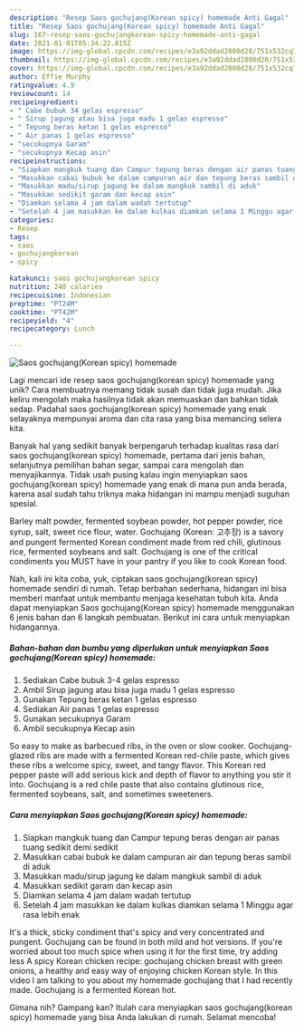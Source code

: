 ```yaml
---
description: "Resep Saos gochujang(Korean spicy) homemade Anti Gagal"
title: "Resep Saos gochujang(Korean spicy) homemade Anti Gagal"
slug: 167-resep-saos-gochujangkorean-spicy-homemade-anti-gagal
date: 2021-01-01T05:34:22.015Z
image: https://img-global.cpcdn.com/recipes/e3a92ddad2800d28/751x532cq70/saos-gochujangkorean-spicy-homemade-foto-resep-utama.jpg
thumbnail: https://img-global.cpcdn.com/recipes/e3a92ddad2800d28/751x532cq70/saos-gochujangkorean-spicy-homemade-foto-resep-utama.jpg
cover: https://img-global.cpcdn.com/recipes/e3a92ddad2800d28/751x532cq70/saos-gochujangkorean-spicy-homemade-foto-resep-utama.jpg
author: Effie Murphy
ratingvalue: 4.9
reviewcount: 14
recipeingredient:
- " Cabe bubuk 34 gelas espresso"
- " Sirup jagung atau bisa juga madu 1 gelas espresso"
- " Tepung beras ketan 1 gelas espresso"
- " Air panas 1 gelas espresso"
- "secukupnya Garam"
- "secukupnya Kecap asin"
recipeinstructions:
- "Siapkan mangkuk tuang dan Campur tepung beras dengan air panas tuang sedikit demi sedikit"
- "Masukkan cabai bubuk ke dalam campuran air dan tepung beras sambil di aduk"
- "Masukkan madu/sirup jagung ke dalam mangkuk sambil di aduk"
- "Masukkan sedikit garam dan kecap asin"
- "Diamkan selama 4 jam dalam wadah tertutup"
- "Setelah 4 jam masukkan ke dalam kulkas diamkan selama 1 Minggu agar rasa lebih enak"
categories:
- Resep
tags:
- saos
- gochujangkorean
- spicy

katakunci: saos gochujangkorean spicy 
nutrition: 240 calories
recipecuisine: Indonesian
preptime: "PT24M"
cooktime: "PT42M"
recipeyield: "4"
recipecategory: Lunch

---
```



![Saos gochujang(Korean spicy) homemade](https://img-global.cpcdn.com/recipes/e3a92ddad2800d28/751x532cq70/saos-gochujangkorean-spicy-homemade-foto-resep-utama.jpg)

Lagi mencari ide resep saos gochujang(korean spicy) homemade yang unik? Cara membuatnya memang tidak susah dan tidak juga mudah. Jika keliru mengolah maka hasilnya tidak akan memuaskan dan bahkan tidak sedap. Padahal saos gochujang(korean spicy) homemade yang enak selayaknya mempunyai aroma dan cita rasa yang bisa memancing selera kita.

Banyak hal yang sedikit banyak berpengaruh terhadap kualitas rasa dari saos gochujang(korean spicy) homemade, pertama dari jenis bahan, selanjutnya pemilihan bahan segar, sampai cara mengolah dan menyajikannya. Tidak usah pusing kalau ingin menyiapkan saos gochujang(korean spicy) homemade yang enak di mana pun anda berada, karena asal sudah tahu triknya maka hidangan ini mampu menjadi suguhan spesial.

Barley malt powder, fermented soybean powder, hot pepper powder, rice syrup, salt, sweet rice flour, water. Gochujang (Korean: 고추장) is a savory and pungent fermented Korean condiment made from red chili, glutinous rice, fermented soybeans and salt. Gochujang is one of the critical condiments you MUST have in your pantry if you like to cook Korean food.


Nah, kali ini kita coba, yuk, ciptakan saos gochujang(korean spicy) homemade sendiri di rumah. Tetap berbahan sederhana, hidangan ini bisa memberi manfaat untuk membantu menjaga kesehatan tubuh kita. Anda dapat menyiapkan Saos gochujang(Korean spicy) homemade menggunakan 6 jenis bahan dan 6 langkah pembuatan. Berikut ini cara untuk menyiapkan hidangannya.

<!--inarticleads1-->

##### Bahan-bahan dan bumbu yang diperlukan untuk menyiapkan Saos gochujang(Korean spicy) homemade:

1. Sediakan  Cabe bubuk 3-4 gelas espresso
1. Ambil  Sirup jagung atau bisa juga madu 1 gelas espresso
1. Gunakan  Tepung beras ketan 1 gelas espresso
1. Sediakan  Air panas 1 gelas espresso
1. Gunakan secukupnya Garam
1. Ambil secukupnya Kecap asin


So easy to make as barbecued ribs, in the oven or slow cooker. Gochujang-glazed ribs are made with a fermented Korean red-chile paste, which gives these ribs a welcome spicy, sweet, and tangy flavor. This Korean red pepper paste will add serious kick and depth of flavor to anything you stir it into. Gochujang is a red chile paste that also contains glutinous rice, fermented soybeans, salt, and sometimes sweeteners. 

<!--inarticleads2-->

##### Cara menyiapkan Saos gochujang(Korean spicy) homemade:

1. Siapkan mangkuk tuang dan Campur tepung beras dengan air panas tuang sedikit demi sedikit
1. Masukkan cabai bubuk ke dalam campuran air dan tepung beras sambil di aduk
1. Masukkan madu/sirup jagung ke dalam mangkuk sambil di aduk
1. Masukkan sedikit garam dan kecap asin
1. Diamkan selama 4 jam dalam wadah tertutup
1. Setelah 4 jam masukkan ke dalam kulkas diamkan selama 1 Minggu agar rasa lebih enak


It&#39;s a thick, sticky condiment that&#39;s spicy and very concentrated and pungent. Gochujang can be found in both mild and hot versions. If you&#39;re worried about too much spice when using it for the first time, try adding less A spicy Korean chicken recipe: gochujang chicken breast with green onions, a healthy and easy way of enjoying chicken Korean style. In this video I am talking to you about my homemade gochujang that I had recently made. Gochujang is a fermented Korean hot. 

Gimana nih? Gampang kan? Itulah cara menyiapkan saos gochujang(korean spicy) homemade yang bisa Anda lakukan di rumah. Selamat mencoba!
